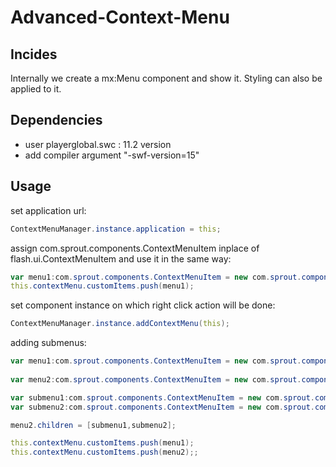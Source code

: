 Advanced-Context-Menu
=====================

## Incides ##

Internally we create a mx:Menu component and show it. Styling can also be applied to it.


## Dependencies ##

* user playerglobal.swc : 11.2 version
* add compiler argument "-swf-version=15"


## Usage ##

set application url:

```actionscript
ContextMenuManager.instance.application = this;
```

assign com.sprout.components.ContextMenuItem inplace of flash.ui.ContextMenuItem and use it in the same way:

```actionscript
var menu1:com.sprout.components.ContextMenuItem = new com.sprout.components.ContextMenuItem('menu 1');
this.contextMenu.customItems.push(menu1);
```

set component instance on which right click action will be done:

```actionscript
ContextMenuManager.instance.addContextMenu(this);
```

adding submenus:

```actionscript
var menu1:com.sprout.components.ContextMenuItem = new com.sprout.components.ContextMenuItem('menu 1');
  			
var menu2:com.sprout.components.ContextMenuItem = new com.sprout.components.ContextMenuItem('menu 2');

var submenu1:com.sprout.components.ContextMenuItem = new com.sprout.components.ContextMenuItem('sub menu1');
var submenu2:com.sprout.components.ContextMenuItem = new com.sprout.components.ContextMenuItem('sub menu2');

menu2.children = [submenu1,submenu2];

this.contextMenu.customItems.push(menu1);
this.contextMenu.customItems.push(menu2);;
```